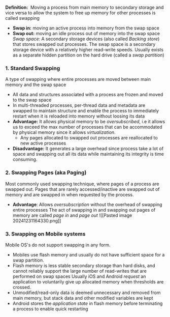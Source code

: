 **Definition:**
	 Moving a process from main memory to secondary storage and vice versa to allow the system to free up memory for other processes is called swapping
- **Swap in:** moving an active process into memory from the swap space
- **Swap out:** moving an idle process out of memory into the swap space
*Swap space*: A secondary storage devices (also called *Backing store*) that stores swapped out processes. The swap space is a secondary storage device with a relatively higher read-write speeds. Usually exists as a separate hidden partition on the hard drive (called a *swap partition*)

### 1. Standard Swapping
A type of swapping where entire processes are moved between main memory and the swap space
- All data and structures associated with a process are frozen and moved to the swap space
- In multi-threaded processes, per-thread data and metadata are swapped to maintain structure and enable the process to immediately restart when it is reloaded into memory without loosing its data
- **Advantage:** It allows physical memory to be *oversubscribed*, i.e it allows us to exceed the max number of processes that can be accommodated by physical memory since it allows *virtualization*.
	- Any pages allocated to swapped out processes are reallocated to new active processes
- **Disadvantage:** It generates a large overhead since process take a lot of space and swapping out all its data while maintaining its integrity is time consuming.

### 2. Swapping Pages (aka Paging)
Most commonly used swapping technique, where pages of a process are swapped out. Pages that are rarely accessed/inactive are swapped out of memory and are swapped in when requested by the process.
- **Advantage**: Allows *oversubscription* without the overhead of swapping entire processes
The act of swapping in and swapping out pages of memory are called *page in* and *page out*
![[Pasted image 20241231164330.png]]

### 3. Swapping on Mobile systems
Mobile OS's do not support swapping in any form.
- Mobiles use flash memory and usually do not have sufficient space for a swap partition. 
- Flash memory is less stable secondary storage than hard disks, and cannot reliably support the large number of read-writes that are performed on swap spaces
Usually iOS and Android *request* an application to voluntarily give up allocated memory when thresholds are crossed. 
- Unmodified/read-only data is deemed unnecessary and removed from main memory, but stack data and other modified variables are kept
- Android stores the *application state* in flash memory before terminating a process to enable quick restarting
